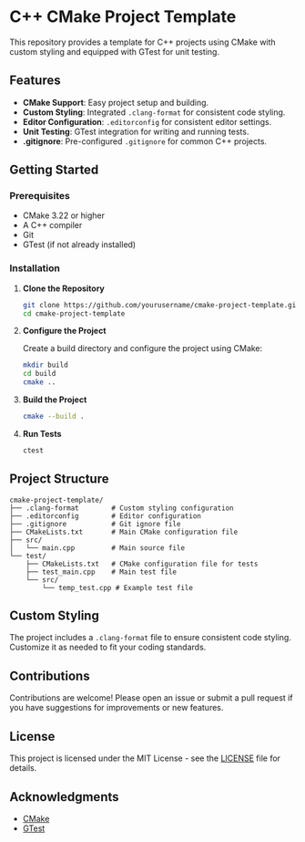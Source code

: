 
# C++ CMake Project Template

This repository provides a template for C++ projects using CMake with custom styling and equipped with GTest for unit testing.

## Features

- **CMake Support**: Easy project setup and building.
- **Custom Styling**: Integrated `.clang-format` for consistent code styling.
- **Editor Configuration**: `.editorconfig` for consistent editor settings.
- **Unit Testing**: GTest integration for writing and running tests.
- **.gitignore**: Pre-configured `.gitignore` for common C++ projects.

## Getting Started

### Prerequisites

- CMake 3.22 or higher
- A C++ compiler
- Git
- GTest (if not already installed)

### Installation

1. **Clone the Repository**

   ```sh
   git clone https://github.com/yourusername/cmake-project-template.git
   cd cmake-project-template
   ```

2. **Configure the Project**

   Create a build directory and configure the project using CMake:

   ```sh
   mkdir build
   cd build
   cmake ..
   ```

3. **Build the Project**

   ```sh
   cmake --build .
   ```

4. **Run Tests**

   ```sh
   ctest
   ```

## Project Structure

```
cmake-project-template/
├── .clang-format        # Custom styling configuration
├── .editorconfig        # Editor configuration
├── .gitignore           # Git ignore file
├── CMakeLists.txt       # Main CMake configuration file
├── src/
│   └── main.cpp         # Main source file
└── test/
    ├── CMakeLists.txt   # CMake configuration file for tests
    ├── test_main.cpp    # Main test file
    └── src/
        └── temp_test.cpp # Example test file
```

## Custom Styling

The project includes a `.clang-format` file to ensure consistent code styling. Customize it as needed to fit your coding standards.

## Contributions

Contributions are welcome! Please open an issue or submit a pull request if you have suggestions for improvements or new features.

## License

This project is licensed under the MIT License - see the [LICENSE](LICENSE) file for details.

## Acknowledgments

- [CMake](https://cmake.org/)
- [GTest](https://github.com/google/googletest)
